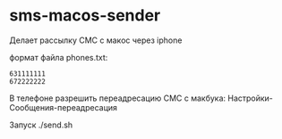 # sms-macos-sender

Делает рассылку СМС с макос через iphone

формат файла phones.txt:
```
631111111
672222222
```

В телефоне разрешить переадресацию СМС с макбука: Настройки-Сообщения-переадресация

Запуск ./send.sh
